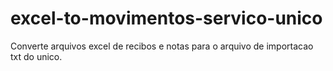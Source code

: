 # excel-to-movimentos-servico-unico
Converte arquivos excel de recibos e notas para o arquivo de importacao txt do unico.
